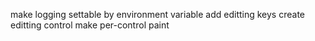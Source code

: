 make logging settable by environment variable
add editting keys
create editting control
make per-control paint
